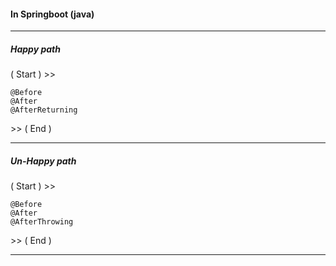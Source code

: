 #### In Springboot (java)
---

##### Happy path
( Start ) >>
```
@Before
@After
@AfterReturning
```
\>> ( End )

---
##### Un-Happy path
( Start ) >>
```
@Before
@After
@AfterThrowing
```
\>> ( End )

---
